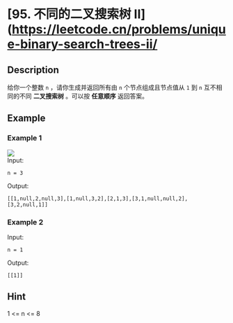 # [95. 不同的二叉搜索树 II](https://leetcode.cn/problems/unique-binary-search-trees-ii/
## Description
给你一个整数 `n` ，请你生成并返回所有由 `n` 个节点组成且节点值从 `1` 到 `n` 互不相同的不同 **二叉搜索树** 。可以按 **任意顺序** 返回答案。
## Example
### Example 1
![](https://assets.leetcode.com/uploads/2021/01/18/uniquebstn3.jpg)   
Input:  
```
n = 3
```
Output:
```
[[1,null,2,null,3],[1,null,3,2],[2,1,3],[3,1,null,null,2],[3,2,null,1]]
```
### Example 2
Input:  
```
n = 1
```
Output:
```
[[1]]
```
## Hint
1 <= n <= 8
